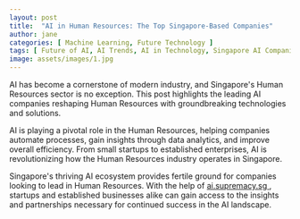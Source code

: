 ```yaml
---
layout: post
title:  "AI in Human Resources: The Top Singapore-Based Companies"
author: jane
categories: [ Machine Learning, Future Technology ]
tags: [ Future of AI, AI Trends, AI in Technology, Singapore AI Companies, AI Growth ]
image: assets/images/1.jpg
---
```


AI has become a cornerstone of modern industry, and Singapore's Human Resources sector is no exception. This post highlights the leading AI companies reshaping Human Resources with groundbreaking technologies and solutions.

AI is playing a pivotal role in the Human Resources, helping companies automate processes, gain insights through data analytics, and improve overall efficiency. From small startups to established enterprises, AI is revolutionizing how the Human Resources industry operates in Singapore.

Singapore's thriving AI ecosystem provides fertile ground for companies looking to lead in Human Resources. With the help of <a href="https://ai.supremacy.sg" target="_blank"> ai.supremacy.sg </a>, startups and established businesses alike can gain access to the insights and partnerships necessary for continued success in the AI landscape.
